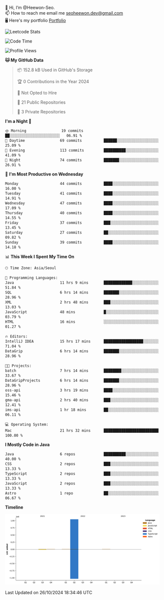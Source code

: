 👋 Hi, I’m @Heewon-Seo.  
📫 How to reach me email me seoheewon.dev@gmail.com   
🖥 Here's my portfolio [Portfolio](https://haileynotes.notion.site/HEEWON-SEO-f98fe97412ee4a6a94fd24fe6832f84c)

![Leetcode Stats](https://leetcode.card.workers.dev/?username=Heewon-Seo)

 <!--START_SECTION:waka-->
![Code Time](http://img.shields.io/badge/Code%20Time-1%2C636%20hrs%2011%20mins-blue)

![Profile Views](http://img.shields.io/badge/Profile%20Views-0-blue)

**🐱 My GitHub Data** 

> 📦 152.8 kB Used in GitHub's Storage 
 > 
> 🏆 0 Contributions in the Year 2024
 > 
> 🚫 Not Opted to Hire
 > 
> 📜 21 Public Repositories 
 > 
> 🔑 3 Private Repositories 
 > 
**I'm a Night 🦉** 

```text
🌞 Morning                19 commits          ██░░░░░░░░░░░░░░░░░░░░░░░   06.91 % 
🌆 Daytime                69 commits          ██████░░░░░░░░░░░░░░░░░░░   25.09 % 
🌃 Evening                113 commits         ██████████░░░░░░░░░░░░░░░   41.09 % 
🌙 Night                  74 commits          ███████░░░░░░░░░░░░░░░░░░   26.91 % 
```
📅 **I'm Most Productive on Wednesday** 

```text
Monday                   44 commits          ████░░░░░░░░░░░░░░░░░░░░░   16.00 % 
Tuesday                  41 commits          ████░░░░░░░░░░░░░░░░░░░░░   14.91 % 
Wednesday                47 commits          ████░░░░░░░░░░░░░░░░░░░░░   17.09 % 
Thursday                 40 commits          ████░░░░░░░░░░░░░░░░░░░░░   14.55 % 
Friday                   37 commits          ███░░░░░░░░░░░░░░░░░░░░░░   13.45 % 
Saturday                 27 commits          ██░░░░░░░░░░░░░░░░░░░░░░░   09.82 % 
Sunday                   39 commits          ████░░░░░░░░░░░░░░░░░░░░░   14.18 % 
```


📊 **This Week I Spent My Time On** 

```text
🕑︎ Time Zone: Asia/Seoul

💬 Programming Languages: 
Java                     11 hrs 9 mins       █████████████░░░░░░░░░░░░   51.84 % 
SQL                      6 hrs 14 mins       ███████░░░░░░░░░░░░░░░░░░   28.96 % 
XML                      2 hrs 48 mins       ███░░░░░░░░░░░░░░░░░░░░░░   13.03 % 
JavaScript               48 mins             █░░░░░░░░░░░░░░░░░░░░░░░░   03.79 % 
HTML                     16 mins             ░░░░░░░░░░░░░░░░░░░░░░░░░   01.27 % 

🔥 Editors: 
IntelliJ IDEA            15 hrs 17 mins      ██████████████████░░░░░░░   71.04 % 
DataGrip                 6 hrs 14 mins       ███████░░░░░░░░░░░░░░░░░░   28.96 % 

🐱‍💻 Projects: 
batch                    7 hrs 14 mins       ████████░░░░░░░░░░░░░░░░░   33.67 % 
DataGripProjects         6 hrs 14 mins       ███████░░░░░░░░░░░░░░░░░░   28.96 % 
oss-api                  3 hrs 19 mins       ████░░░░░░░░░░░░░░░░░░░░░   15.46 % 
gma-api                  2 hrs 40 mins       ███░░░░░░░░░░░░░░░░░░░░░░   12.41 % 
ims-api                  1 hr 18 mins        ██░░░░░░░░░░░░░░░░░░░░░░░   06.11 % 

💻 Operating System: 
Mac                      21 hrs 32 mins      █████████████████████████   100.00 % 
```

**I Mostly Code in Java** 

```text
Java                     6 repos             ██████████░░░░░░░░░░░░░░░   40.00 % 
CSS                      2 repos             ███░░░░░░░░░░░░░░░░░░░░░░   13.33 % 
TypeScript               2 repos             ███░░░░░░░░░░░░░░░░░░░░░░   13.33 % 
JavaScript               2 repos             ███░░░░░░░░░░░░░░░░░░░░░░   13.33 % 
Astro                    1 repo              ██░░░░░░░░░░░░░░░░░░░░░░░   06.67 % 
```



**Timeline**

![Lines of Code chart](https://raw.githubusercontent.com/Heewon-Seo/Heewon-Seo/main/assets/bar_graph.png)


 Last Updated on 26/10/2024 18:34:46 UTC
<!--END_SECTION:waka-->

